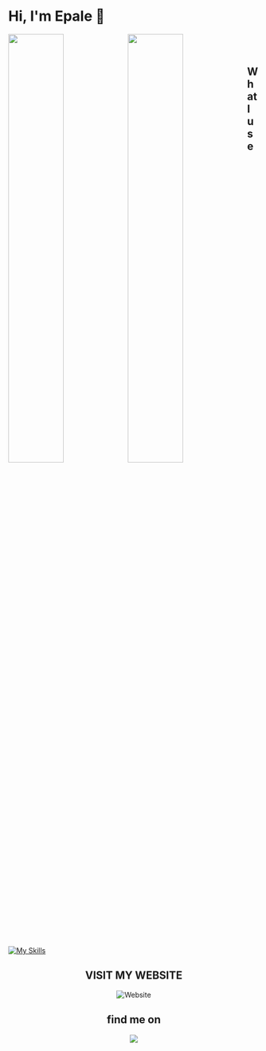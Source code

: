 # Hi, I'm Epale 👋




<img align="left" width="47%" src="https://github-readme-stats.vercel.app/api?username=imodoiepale&show_icons=true&theme=radical"/>
<img align="left" width="47%" src="https://github-readme-stats.vercel.app/api/top-langs/?username=imodoiepale&layout=compact"/>
<br><br>



<h2>What I use</h2>


[![My Skills](https://skillicons.dev/icons?i=html,css,js,bootstrap,python,django,git,github,firebase,heroku,mysql,selenium,svg,vscode&perline=6)](https://skillicons.dev)

<h2 align="center">VISIT MY WEBSITE</h2>
<div align="center" href ="https://epaleim.web.app">
 <img alt="Website" src="https://img.shields.io/website?style=for-the-badge&up_message=https%3A%2F%2Fepaleim.web.app&url=https%3A%2F%2Fepaleim.web.app">
</div>
<h2 align="center">find me on</h2>

<p align="center">
  <a href="https://epaleim.web.app/#contact">
    <img src="https://skillicons.dev/icons?i=twitter,linkedin" />
  </a>
</p>
